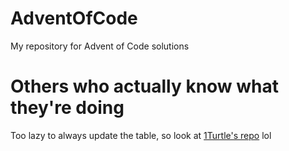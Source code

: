 # AdventOfCode
My repository for Advent of Code solutions

# Others who actually know what they're doing
Too lazy to always update the table, so look at [1Turtle's repo](https://github.com/1Turtle/AdventOfCode#have-a-look-at-some-people-who-actully-can-code) lol
